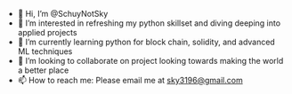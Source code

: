 - 👋 Hi, I’m @SchuyNotSky
- 👀 I’m interested in refreshing my python skillset and diving deeping into applied projects
- 🌱 I’m currently learning python for block chain, solidity, and advanced ML techniques
- 💞️ I’m looking to collaborate on project looking towards making the world a better place
- 📫 How to reach me: Please email me at sky3196@gmail.com

<!---
SchuyNotSky/SchuyNotSky is a ✨ special ✨ repository because its `README.md` (this file) appears on your GitHub profile.
You can click the Preview link to take a look at your changes.
--->
